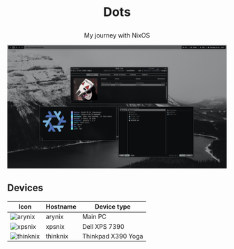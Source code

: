 # <p align="center">Dots</p>

<p align="center">My journey with NixOS</p>

![preview](img/mehs.png?raw=true)

## Devices

| Icon                                         | Hostname  | Device type                                                    |
|----------------------------------------------|-----------|----------------------------------------------------------------|
| ![arynix](/hosts/arynix)  | arynix  | Main PC                                                |
| ![xpsnix]()      | xpsnix      | Dell XPS 7390                                                        |
| ![thinknix]() | thinknix | Thinkpad X390 Yoga |

